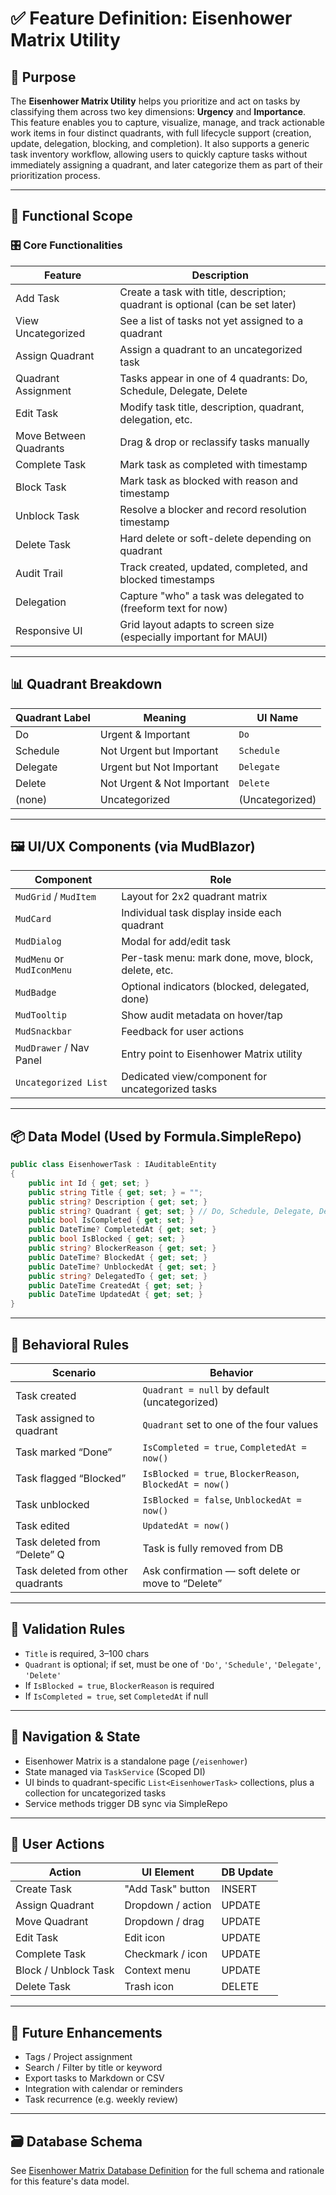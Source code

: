 # ✅ Feature Definition: Eisenhower Matrix Utility

## 🎯 Purpose

The **Eisenhower Matrix Utility** helps you prioritize and act on tasks by classifying them across two key dimensions: **Urgency** and **Importance**. This feature enables you to capture, visualize, manage, and track actionable work items in four distinct quadrants, with full lifecycle support (creation, update, delegation, blocking, and completion). It also supports a generic task inventory workflow, allowing users to quickly capture tasks without immediately assigning a quadrant, and later categorize them as part of their prioritization process.

---

## 🧩 Functional Scope

### 🎛️ Core Functionalities

| Feature                | Description                                                              |
| ---------------------- | ------------------------------------------------------------------------ |
| Add Task               | Create a task with title, description; quadrant is optional (can be set later) |
| View Uncategorized     | See a list of tasks not yet assigned to a quadrant                        |
| Assign Quadrant        | Assign a quadrant to an uncategorized task                                |
| Quadrant Assignment    | Tasks appear in one of 4 quadrants: Do, Schedule, Delegate, Delete         |
| Edit Task              | Modify task title, description, quadrant, delegation, etc.                 |
| Move Between Quadrants | Drag & drop or reclassify tasks manually                                   |
| Complete Task          | Mark task as completed with timestamp                                      |
| Block Task             | Mark task as blocked with reason and timestamp                             |
| Unblock Task           | Resolve a blocker and record resolution timestamp                          |
| Delete Task            | Hard delete or soft-delete depending on quadrant                           |
| Audit Trail            | Track created, updated, completed, and blocked timestamps                  |
| Delegation             | Capture "who" a task was delegated to (freeform text for now)              |
| Responsive UI          | Grid layout adapts to screen size (especially important for MAUI)          |

---

## 📊 Quadrant Breakdown

| Quadrant Label | Meaning                    | UI Name    |
| -------------- | -------------------------- | ---------- |
| Do             | Urgent & Important         | `Do`       |
| Schedule       | Not Urgent but Important   | `Schedule` |
| Delegate       | Urgent but Not Important   | `Delegate` |
| Delete         | Not Urgent & Not Important | `Delete`   |
| (none)         | Uncategorized             | (Uncategorized) |

---

## 🖼️ UI/UX Components (via MudBlazor)

| Component                  | Role                                                |
| -------------------------- | --------------------------------------------------- |
| `MudGrid` / `MudItem`      | Layout for 2x2 quadrant matrix                      |
| `MudCard`                  | Individual task display inside each quadrant        |
| `MudDialog`                | Modal for add/edit task                             |
| `MudMenu` or `MudIconMenu` | Per-task menu: mark done, move, block, delete, etc. |
| `MudBadge`                 | Optional indicators (blocked, delegated, done)      |
| `MudTooltip`               | Show audit metadata on hover/tap                    |
| `MudSnackbar`              | Feedback for user actions                           |
| `MudDrawer` / Nav Panel    | Entry point to Eisenhower Matrix utility            |
| `Uncategorized List`       | Dedicated view/component for uncategorized tasks    |

---

## 📦 Data Model (Used by Formula.SimpleRepo)

```csharp
public class EisenhowerTask : IAuditableEntity
{
    public int Id { get; set; }
    public string Title { get; set; } = "";
    public string? Description { get; set; }
    public string? Quadrant { get; set; } // Do, Schedule, Delegate, Delete, or null for uncategorized
    public bool IsCompleted { get; set; }
    public DateTime? CompletedAt { get; set; }
    public bool IsBlocked { get; set; }
    public string? BlockerReason { get; set; }
    public DateTime? BlockedAt { get; set; }
    public DateTime? UnblockedAt { get; set; }
    public string? DelegatedTo { get; set; }
    public DateTime CreatedAt { get; set; }
    public DateTime UpdatedAt { get; set; }
}
```

---

## 🧠 Behavioral Rules

| Scenario                          | Behavior                                                 |
| --------------------------------- | -------------------------------------------------------- |
| Task created                      | `Quadrant = null` by default (uncategorized)             |
| Task assigned to quadrant         | `Quadrant` set to one of the four values                 |
| Task marked “Done”                | `IsCompleted = true`, `CompletedAt = now()`              |
| Task flagged “Blocked”            | `IsBlocked = true`, `BlockerReason`, `BlockedAt = now()` |
| Task unblocked                    | `IsBlocked = false`, `UnblockedAt = now()`               |
| Task edited                       | `UpdatedAt = now()`                                      |
| Task deleted from “Delete” Q      | Task is fully removed from DB                            |
| Task deleted from other quadrants | Ask confirmation — soft delete or move to “Delete”       |

---

## 🧪 Validation Rules

* `Title` is required, 3–100 chars
* `Quadrant` is optional; if set, must be one of `'Do'`, `'Schedule'`, `'Delegate'`, `'Delete'`
* If `IsBlocked = true`, `BlockerReason` is required
* If `IsCompleted = true`, set `CompletedAt` if null

---

## 🔄 Navigation & State

* Eisenhower Matrix is a standalone page (`/eisenhower`)
* State managed via `TaskService` (Scoped DI)
* UI binds to quadrant-specific `List<EisenhowerTask>` collections, plus a collection for uncategorized tasks
* Service methods trigger DB sync via SimpleRepo

---

## 🔗 User Actions

| Action               | UI Element        | DB Update |
| -------------------- | ----------------- | --------- |
| Create Task          | "Add Task" button | INSERT    |
| Assign Quadrant      | Dropdown / action | UPDATE    |
| Move Quadrant        | Dropdown / drag   | UPDATE    |
| Edit Task            | Edit icon         | UPDATE    |
| Complete Task        | Checkmark / icon  | UPDATE    |
| Block / Unblock Task | Context menu      | UPDATE    |
| Delete Task          | Trash icon        | DELETE    |

---

## 🧩 Future Enhancements

* Tags / Project assignment
* Search / Filter by title or keyword
* Export tasks to Markdown or CSV
* Integration with calendar or reminders
* Task recurrence (e.g. weekly review)

---

## 🗃️ Database Schema

See [Eisenhower Matrix Database Definition](feature-eisenhower-matrix-database.md) for the full schema and rationale for this feature's data model.
